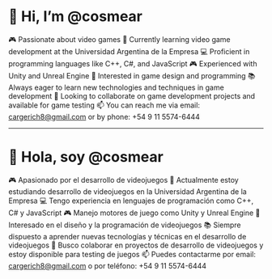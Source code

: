 # 👋 Hi, I’m @cosmear
🎮 Passionate about video games
🌱 Currently learning video game development at the Universidad Argentina de la Empresa
💻 Proficient in programming languages like C++, C#, and JavaScript
🎮 Experienced with Unity and Unreal Engine
🎯 Interested in game design and programming
📚 Always eager to learn new technologies and techniques in game development
🤝 Looking to collaborate on game development projects and available for game testing
📫 You can reach me via email: cargerich8@gmail.com or by phone: +54 9 11 5574-6444

----------------------------------------------------------------------------------------------------------

# 👋 Hola, soy @cosmear
🎮 Apasionado por el desarrollo de videojuegos
🌱 Actualmente estoy estudiando desarrollo de videojuegos en la Universidad Argentina de la Empresa
💻 Tengo experiencia en lenguajes de programación como C++, C# y JavaScript
🎮 Manejo motores de juego como Unity y Unreal Engine
🎯 Interesado en el diseño y la programación de videojuegos
📚 Siempre dispuesto a aprender nuevas tecnologías y técnicas en el desarrollo de videojuegos
🤝 Busco colaborar en proyectos de desarrollo de videojuegos y estoy disponible para testing de juegos
📫 Puedes contactarme por email: cargerich8@gmail.com o por teléfono: +54 9 11 5574-6444


<!---
cosmear/cosmear is a ✨ special ✨ repository because its `README.md` (this file) appears on your GitHub profile.
You can click the Preview link to take a look at your changes.
--->
